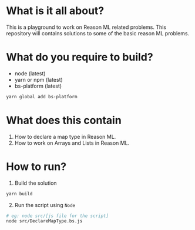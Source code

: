 # What is it all about?
This is a playground to work on Reason ML related problems. This repository will contains solutions to some of the basic reason ML problems.

# What do you require to build?
* node (latest)
* yarn or npm (latest)
* bs-platform (latest) 
```sh 
yarn global add bs-platform
```

# What does this contain
1. How to declare a map type in Reason ML.
2. How to work on Arrays and Lists in Reason ML.

# How to run?
1. Build the solution 
```sh
yarn build
```
2. Run the script using `Node`
```sh
# eg: node src/[js file for the script]
node src/DeclareMapType.bs.js 
```

